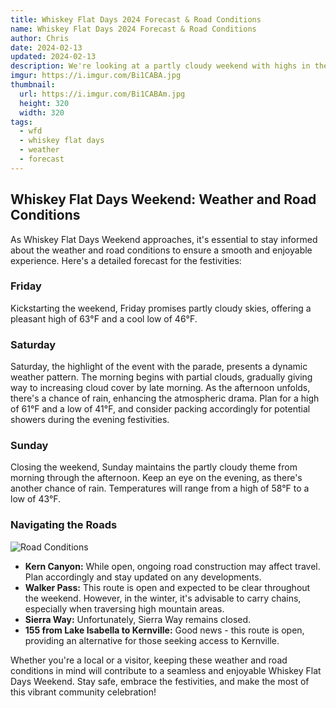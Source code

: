```yaml
---
title: Whiskey Flat Days 2024 Forecast & Road Conditions
name: Whiskey Flat Days 2024 Forecast & Road Conditions
author: Chris
date: 2024-02-13
updated: 2024-02-13
description: We're looking at a partly cloudy weekend with highs in the 60s and lows in the 40s, and a chance of rain in the evenings
imgur: https://i.imgur.com/Bi1CABA.jpg
thumbnail:
  url: https://i.imgur.com/Bi1CABAm.jpg
  height: 320
  width: 320
tags:
  - wfd
  - whiskey flat days
  - weather
  - forecast
---
```

## Whiskey Flat Days Weekend: Weather and Road Conditions

As Whiskey Flat Days Weekend approaches, it's essential to stay informed about the weather and road conditions to ensure a smooth and enjoyable experience. Here's a detailed forecast for the festivities:

### Friday
Kickstarting the weekend, Friday promises partly cloudy skies, offering a pleasant high of 63°F and a cool low of 46°F. 

### Saturday
Saturday, the highlight of the event with the parade, presents a dynamic weather pattern. The morning begins with partial clouds, gradually giving way to increasing cloud cover by late morning. As the afternoon unfolds, there's a chance of rain, enhancing the atmospheric drama. Plan for a high of 61°F and a low of 41°F, and consider packing accordingly for potential showers during the evening festivities.

### Sunday
Closing the weekend, Sunday maintains the partly cloudy theme from morning through the afternoon. Keep an eye on the evening, as there's another chance of rain. Temperatures will range from a high of 58°F to a low of 43°F.

### Navigating the Roads

![Road Conditions](https://i.imgur.com/EvCmWNUl.webp)
- **Kern Canyon:** While open, ongoing road construction may affect travel. Plan accordingly and stay updated on any developments.
- **Walker Pass:** This route is open and expected to be clear throughout the weekend. However, in the winter, it's advisable to carry chains, especially when traversing high mountain areas.
- **Sierra Way:** Unfortunately, Sierra Way remains closed.
- **155 from Lake Isabella to Kernville:** Good news - this route is open, providing an alternative for those seeking access to Kernville.

Whether you're a local or a visitor, keeping these weather and road conditions in mind will contribute to a seamless and enjoyable Whiskey Flat Days Weekend. Stay safe, embrace the festivities, and make the most of this vibrant community celebration!
